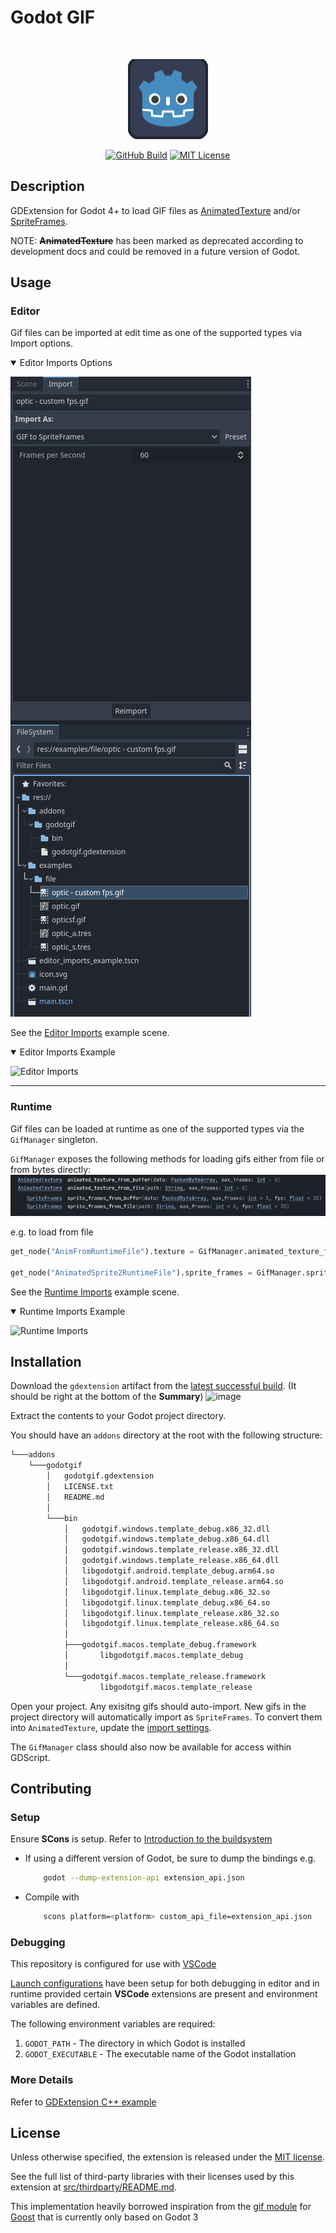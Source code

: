 # Godot GIF
<br>

<p align="center">
  <img src="./docs-images/logo.gif" alt="Logo" width="128" height="128" />
</p>

<p align="center">
	<a href="https://github.com/BOTLANNER/godot-gif/actions/workflows/build_releases.yml"><img alt="GitHub Build" src="https://github.com/BOTLANNER/godot-gif/actions/workflows/build_releases.yml/badge.svg" height="20"/></a>
	<a href="https://github.com/BOTLANNER/godot-gif/blob/develop/LICENSE.txt"><img alt="MIT License" src="https://img.shields.io/github/license/BOTLANNER/godot-gif" height="20"/></a>
</p>


## Description
GDExtension for Godot 4+ to load GIF files as [AnimatedTexture](https://docs.godotengine.org/en/stable/classes/class_animatedtexture.html) and/or [SpriteFrames](https://docs.godotengine.org/en/stable/classes/class_spriteframes.html).

NOTE: ~~**AnimatedTexture**~~ has been marked as deprecated according to development docs and could be removed in a future version of Godot.


## Usage

### Editor

Gif files can be imported at edit time as one of the supported types via Import options.

<details open>
  <summary>Editor Imports Options</summary>
  
![Editor Imports Options](./docs-images/EditorImportSettings.gif)
</details>

See the [Editor Imports](./demo/editor_imports_example.tscn) example scene.
<details open>
  <summary>Editor Imports Example</summary>
  
![Editor Imports](./docs-images/EditorImports.gif)
</details>

<hr/>

### Runtime

Gif files can be loaded at runtime as one of the supported types via the `GifManager` singleton.

`GifManager` exposes the following methods for loading gifs either from file or from bytes directly:
![GifManager Methods](./docs-images/methods.png)

e.g. to load from file
```py
get_node("AnimFromRuntimeFile").texture = GifManager.animated_texture_from_file("res://examples/file/optic.gif")

get_node("AnimatedSprite2RuntimeFile").sprite_frames = GifManager.sprite_frames_from_file("res://examples/file/optic.gif")
```

See the [Runtime Imports](./demo/main.tscn) example scene.
<details open>
  <summary>Runtime Imports Example</summary>
  
![Runtime Imports](./docs-images/RuntimeImports.gif)
</details>


## Installation

Download the `gdextension` artifact from the [latest successful build](https://github.com/BOTLANNER/godot-gif/actions/workflows/build_releases.yml). (It should be right at the bottom of the **Summary**)
![image](https://github.com/BOTLANNER/godot-gif/assets/16349308/f28867c6-f669-45f2-9309-dbb17cec2031)

Extract the contents to your Godot project directory.

You should have an `addons` directory at the root with the following structure:
```bash
└───addons
    └───godotgif
        │   godotgif.gdextension
        │   LICENSE.txt
        │   README.md
        │
        └───bin
            │   godotgif.windows.template_debug.x86_32.dll
            │   godotgif.windows.template_debug.x86_64.dll
            │   godotgif.windows.template_release.x86_32.dll
            │   godotgif.windows.template_release.x86_64.dll
            │   libgodotgif.android.template_debug.arm64.so
            │   libgodotgif.android.template_release.arm64.so
            │   libgodotgif.linux.template_debug.x86_32.so
            │   libgodotgif.linux.template_debug.x86_64.so
            │   libgodotgif.linux.template_release.x86_32.so
            │   libgodotgif.linux.template_release.x86_64.so
            │
            ├───godotgif.macos.template_debug.framework
            │       libgodotgif.macos.template_debug
            │
            └───godotgif.macos.template_release.framework
                    libgodotgif.macos.template_release
```

Open your project. Any exisitng gifs should auto-import. New gifs in the project directory will automatically import as `SpriteFrames`. To convert them into `AnimatedTexture`, update the [import settings](#editor).

The `GifManager` class should also now be available for access within GDScript.

## Contributing

### Setup

Ensure **SCons** is setup. Refer to [Introduction to the buildsystem](https://docs.godotengine.org/en/stable/contributing/development/compiling/introduction_to_the_buildsystem.html)

* If using a different version of Godot, be sure to dump the bindings e.g. 
    ```sh
        godot --dump-extension-api extension_api.json
    ```
*  Compile with 
    ```sh
        scons platform=<platform> custom_api_file=extension_api.json
    ```

### Debugging

This repository is configured for use with [VSCode](https://code.visualstudio.com/)

[Launch configurations](./.vscode/launch.json) have been setup for both debugging in editor and in runtime provided certain **VSCode** extensions are present and environment variables are defined.

The following environment variables are required:

1. `GODOT_PATH` - The directory in which Godot is installed
1. `GODOT_EXECUTABLE` - The executable name of the Godot installation

### More Details
Refer to [GDExtension C++ example](https://docs.godotengine.org/en/stable/tutorials/scripting/gdextension/gdextension_cpp_example.html)


## License

Unless otherwise specified, the extension is released under the
[MIT license](LICENSE.txt).

See the full list of third-party libraries with their licenses used by this
extension at [src/thirdparty/README.md](src/thirdparty/README.md).

This implementation heavily borrowed inspiration from the [gif module](https://github.com/goostengine/goost/tree/gd3/modules/gif) for [Goost](https://github.com/goostengine/goost) that is currently only based on Godot 3
